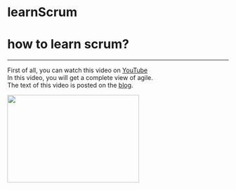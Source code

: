 # learnScrum

# how to learn scrum?
---------------------
[YouTube]: <https://www.youtube.com/watch?v=502ILHjX9EE>
[blog]: <https://blog.crisp.se/2012/10/25/henrikkniberg/agile-product-ownership-in-a-nutshell>
First of all, you can watch this video on [YouTube]<br>
In this video, you will get a complete view of agile.<br>
The text of this video is posted on the [blog].

<img src="https://user-images.githubusercontent.com/92257857/183408659-be93c96f-7c31-4de5-bded-acea16ffce62.png" width="300" height="200">
